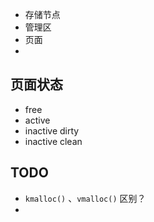 



* 存储节点
* 管理区
* 页面
* 







## 页面状态

* free
* active
* inactive dirty
* inactive clean



## TODO

* `kmalloc()` 、`vmalloc()` 区别？
* 

